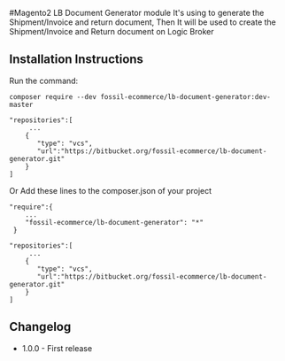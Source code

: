 #Magento2 LB Document Generator module 
It's using to generate the Shipment/Invoice and return document,
Then It will be used to create the Shipment/Invoice and Return document on Logic Broker

Installation Instructions
--------------------------
Run the command:
```
composer require --dev fossil-ecommerce/lb-document-generator:dev-master
```
 
 ```
 "repositories":[
      ...
     {
        "type": "vcs",
        "url":"https://bitbucket.org/fossil-ecommerce/lb-document-generator.git"
     }
 ]
```
Or
Add these lines to the composer.json of your project

```
"require":{
    ...
    "fossil-ecommerce/lb-document-generator": "*"
 }
 ```
 
 ```
 "repositories":[
      ...
     {
        "type": "vcs",
        "url":"https://bitbucket.org/fossil-ecommerce/lb-document-generator.git"
     }
 ]
```

Changelog
----------

* 1.0.0 - First release